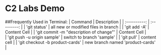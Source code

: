 # C2 Labs Demo
##Frequently Used in Terminal:
| Command | Description |
| :----------: | :---------: |
| 'git status' | all new or modified files in branch |
| 'git add -A' | Content Cell  |
| 'git commit -m "description of change"' |  Content Cell |  
| 'git push -u origin sample' | switch to branch 'sample' |
| 'git pull' | content cell |
| 'git checkout -b product-cards' | new branch named 'product-cards' |
